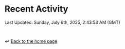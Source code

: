 # Recent Activity

<!--RECENT_ACTIVITY:start-->
<!--RECENT_ACTIVITY:end-->

<!--RECENT_ACTIVITY:last_update-->
Last Updated: Sunday, July 6th, 2025, 2:43:53 AM (GMT)
<!--RECENT_ACTIVITY:last_update_end-->

<br>

↩️ [Back to the home page](/README.md)
